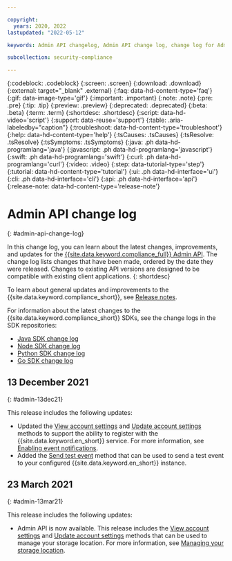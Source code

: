 ```yaml
---

copyright:
  years: 2020, 2022
lastupdated: "2022-05-12"

keywords: Admin API changelog, Admin API change log, change log for Admin API, updates to Security and Compliance Center Admin API

subcollection: security-compliance

---
```


{:codeblock: .codeblock}
{:screen: .screen}
{:download: .download}
{:external: target="_blank" .external}
{:faq: data-hd-content-type='faq'}
{:gif: data-image-type='gif'}
{:important: .important}
{:note: .note}
{:pre: .pre}
{:tip: .tip}
{:preview: .preview}
{:deprecated: .deprecated}
{:beta: .beta}
{:term: .term}
{:shortdesc: .shortdesc}
{:script: data-hd-video='script'}
{:support: data-reuse='support'}
{:table: .aria-labeledby="caption"}
{:troubleshoot: data-hd-content-type='troubleshoot'}
{:help: data-hd-content-type='help'}
{:tsCauses: .tsCauses}
{:tsResolve: .tsResolve}
{:tsSymptoms: .tsSymptoms}
{:java: .ph data-hd-programlang='java'}
{:javascript: .ph data-hd-programlang='javascript'}
{:swift: .ph data-hd-programlang='swift'}
{:curl: .ph data-hd-programlang='curl'}
{:video: .video}
{:step: data-tutorial-type='step'}
{:tutorial: data-hd-content-type='tutorial'}
{:ui: .ph data-hd-interface='ui'}
{:cli: .ph data-hd-interface='cli'}
{:api: .ph data-hd-interface='api'}
{:release-note: data-hd-content-type='release-note'}

# Admin API change log
{: #admin-api-change-log}

In this change log, you can learn about the latest changes, improvements, and updates for the [{{site.data.keyword.compliance_full}} Admin API](/apidocs/security-compliance-admin). The change log lists changes that have been made, ordered by the date they were released. Changes to existing API versions are designed to be compatible with existing client applications.
{: shortdesc}

To learn about general updates and improvements to the {{site.data.keyword.compliance_short}}, see [Release notes](/docs/security-compliance?topic=security-compliance-release-notes).

For information about the latest changes to the {{site.data.keyword.compliance_short}} SDKs, see the change logs in the SDK repositories:

- [Java SDK change log](https://github.com/IBM/scc-java-sdk/releases)
- [Node SDK change log](https://github.com/IBM/scc-node-sdk/releases)
- [Python SDK change log](https://github.com/IBM/scc-python-sdk/releases)
- [Go SDK change log](https://github.com/IBM/scc-go-sdk/releases)




## 13 December 2021
{: #admin-13dec21}

This release includes the following updates:

- Updated the [View account settings](/apidocs/security-compliance-admin#getsettings) and [Update account settings](/apidocs/security-compliance-admin#patchaccountsettings) methods to support the ability to register with the {{site.data.keyword.en_short}} service. For more information, see [Enabling event notifications](/docs/security-compliance?topic=security-compliance-event-notifications&interface=api).
- Added the [Send test event](/apidocs/security-compliance-admin#sendtestevent) method that can be used to send a test event to your configured {{site.data.keyword.en_short}} instance.

## 23 March 2021
{: #admin-13mar21}

This release includes the following updates:

- Admin API is now available. This release includes the [View account settings](/apidocs/security-compliance-admin#getsettings) and [Update account settings](/apidocs/security-compliance-admin#patchaccountsettings) methods that can be used to manage your storage location. For more information, see [Managing your storage location](/docs/security-compliance?topic=security-compliance-mng-data&interface=api#storage-location).

